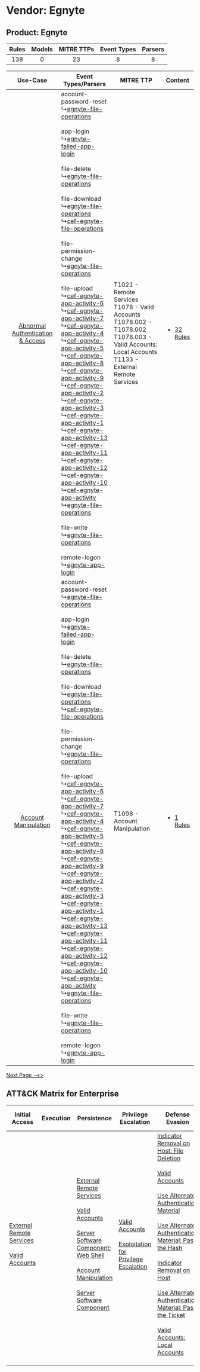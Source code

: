 Vendor: Egnyte
==============
Product: Egnyte
---------------
| Rules | Models | MITRE TTPs | Event Types | Parsers |
|:-----:|:------:|:----------:|:-----------:|:-------:|
|  138  |   0    |     23     |      8      |    8    |

|    Use-Case    | Event Types/Parsers    | MITRE TTP    | Content    |
|:----:| ---- | ---- | ---- |
| [Abnormal Authentication & Access](../../../UseCases/uc_abnormal_authentication_&_access.md) |  account-password-reset<br> ↳[egnyte-file-operations](Ps/pC_egnytefileoperations.md)<br><br> app-login<br> ↳[egnyte-failed-app-login](Ps/pC_egnytefailedapplogin.md)<br><br> file-delete<br> ↳[egnyte-file-operations](Ps/pC_egnytefileoperations.md)<br><br> file-download<br> ↳[egnyte-file-operations](Ps/pC_egnytefileoperations.md)<br> ↳[cef-egnyte-file-operations](Ps/pC_cefegnytefileoperations.md)<br><br> file-permission-change<br> ↳[egnyte-file-operations](Ps/pC_egnytefileoperations.md)<br><br> file-upload<br> ↳[cef-egnyte-app-activity-6](Ps/pC_cefegnyteappactivity6.md)<br> ↳[cef-egnyte-app-activity-7](Ps/pC_cefegnyteappactivity7.md)<br> ↳[cef-egnyte-app-activity-4](Ps/pC_cefegnyteappactivity4.md)<br> ↳[cef-egnyte-app-activity-5](Ps/pC_cefegnyteappactivity5.md)<br> ↳[cef-egnyte-app-activity-8](Ps/pC_cefegnyteappactivity8.md)<br> ↳[cef-egnyte-app-activity-9](Ps/pC_cefegnyteappactivity9.md)<br> ↳[cef-egnyte-app-activity-2](Ps/pC_cefegnyteappactivity2.md)<br> ↳[cef-egnyte-app-activity-3](Ps/pC_cefegnyteappactivity3.md)<br> ↳[cef-egnyte-app-activity-1](Ps/pC_cefegnyteappactivity1.md)<br> ↳[cef-egnyte-app-activity-13](Ps/pC_cefegnyteappactivity13.md)<br> ↳[cef-egnyte-app-activity-11](Ps/pC_cefegnyteappactivity11.md)<br> ↳[cef-egnyte-app-activity-12](Ps/pC_cefegnyteappactivity12.md)<br> ↳[cef-egnyte-app-activity-10](Ps/pC_cefegnyteappactivity10.md)<br> ↳[cef-egnyte-app-activity](Ps/pC_cefegnyteappactivity.md)<br> ↳[egnyte-file-operations](Ps/pC_egnytefileoperations.md)<br><br> file-write<br> ↳[egnyte-file-operations](Ps/pC_egnytefileoperations.md)<br><br> remote-logon<br> ↳[egnyte-app-login](Ps/pC_egnyteapplogin.md)<br> | T1021 - Remote Services<br>T1078 - Valid Accounts<br>T1078.002 - T1078.002<br>T1078.003 - Valid Accounts: Local Accounts<br>T1133 - External Remote Services<br> | [<ul><li>32 Rules</li></ul>](RM/r_m_egnyte_egnyte_Abnormal_Authentication_&_Access.md) |
|    [Account Manipulation](../../../UseCases/uc_account_manipulation.md)    |  account-password-reset<br> ↳[egnyte-file-operations](Ps/pC_egnytefileoperations.md)<br><br> app-login<br> ↳[egnyte-failed-app-login](Ps/pC_egnytefailedapplogin.md)<br><br> file-delete<br> ↳[egnyte-file-operations](Ps/pC_egnytefileoperations.md)<br><br> file-download<br> ↳[egnyte-file-operations](Ps/pC_egnytefileoperations.md)<br> ↳[cef-egnyte-file-operations](Ps/pC_cefegnytefileoperations.md)<br><br> file-permission-change<br> ↳[egnyte-file-operations](Ps/pC_egnytefileoperations.md)<br><br> file-upload<br> ↳[cef-egnyte-app-activity-6](Ps/pC_cefegnyteappactivity6.md)<br> ↳[cef-egnyte-app-activity-7](Ps/pC_cefegnyteappactivity7.md)<br> ↳[cef-egnyte-app-activity-4](Ps/pC_cefegnyteappactivity4.md)<br> ↳[cef-egnyte-app-activity-5](Ps/pC_cefegnyteappactivity5.md)<br> ↳[cef-egnyte-app-activity-8](Ps/pC_cefegnyteappactivity8.md)<br> ↳[cef-egnyte-app-activity-9](Ps/pC_cefegnyteappactivity9.md)<br> ↳[cef-egnyte-app-activity-2](Ps/pC_cefegnyteappactivity2.md)<br> ↳[cef-egnyte-app-activity-3](Ps/pC_cefegnyteappactivity3.md)<br> ↳[cef-egnyte-app-activity-1](Ps/pC_cefegnyteappactivity1.md)<br> ↳[cef-egnyte-app-activity-13](Ps/pC_cefegnyteappactivity13.md)<br> ↳[cef-egnyte-app-activity-11](Ps/pC_cefegnyteappactivity11.md)<br> ↳[cef-egnyte-app-activity-12](Ps/pC_cefegnyteappactivity12.md)<br> ↳[cef-egnyte-app-activity-10](Ps/pC_cefegnyteappactivity10.md)<br> ↳[cef-egnyte-app-activity](Ps/pC_cefegnyteappactivity.md)<br> ↳[egnyte-file-operations](Ps/pC_egnytefileoperations.md)<br><br> file-write<br> ↳[egnyte-file-operations](Ps/pC_egnytefileoperations.md)<br><br> remote-logon<br> ↳[egnyte-app-login](Ps/pC_egnyteapplogin.md)<br> | T1098 - Account Manipulation<br>    | [<ul><li>1 Rules</li></ul>](RM/r_m_egnyte_egnyte_Account_Manipulation.md)    |
[Next Page -->>](2_ds_egnyte_egnyte.md)

ATT&CK Matrix for Enterprise
----------------------------
| Initial Access                                                                                                                                   | Execution | Persistence                                                                                                                                                                                                                                                                                                                                                                                          | Privilege Escalation                                                                                                                                          | Defense Evasion                                                                                                                                                                                                                                                                                                                                                                                                                                                                                                                                                                                                                                                 | Credential Access                                                                                                                                                                                                                                                                                                                                          | Discovery                                                                                                                                                     | Lateral Movement                                                                                                                                               | Collection                                                            | Command and Control                                                                                                                       | Exfiltration | Impact                                                                |
| ------------------------------------------------------------------------------------------------------------------------------------------------ | --------- | ---------------------------------------------------------------------------------------------------------------------------------------------------------------------------------------------------------------------------------------------------------------------------------------------------------------------------------------------------------------------------------------------------- | ------------------------------------------------------------------------------------------------------------------------------------------------------------- | --------------------------------------------------------------------------------------------------------------------------------------------------------------------------------------------------------------------------------------------------------------------------------------------------------------------------------------------------------------------------------------------------------------------------------------------------------------------------------------------------------------------------------------------------------------------------------------------------------------------------------------------------------------- | ---------------------------------------------------------------------------------------------------------------------------------------------------------------------------------------------------------------------------------------------------------------------------------------------------------------------------------------------------------- | ------------------------------------------------------------------------------------------------------------------------------------------------------------- | -------------------------------------------------------------------------------------------------------------------------------------------------------------- | --------------------------------------------------------------------- | ----------------------------------------------------------------------------------------------------------------------------------------- | ------------ | --------------------------------------------------------------------- |
| [External Remote Services](https://attack.mitre.org/techniques/T1133)<br><br>[Valid Accounts](https://attack.mitre.org/techniques/T1078)<br><br> |           | [External Remote Services](https://attack.mitre.org/techniques/T1133)<br><br>[Valid Accounts](https://attack.mitre.org/techniques/T1078)<br><br>[Server Software Component: Web Shell](https://attack.mitre.org/techniques/T1505/003)<br><br>[Account Manipulation](https://attack.mitre.org/techniques/T1098)<br><br>[Server Software Component](https://attack.mitre.org/techniques/T1505)<br><br> | [Valid Accounts](https://attack.mitre.org/techniques/T1078)<br><br>[Exploitation for Privilege Escalation](https://attack.mitre.org/techniques/T1068)<br><br> | [Indicator Removal on Host: File Deletion](https://attack.mitre.org/techniques/T1070/004)<br><br>[Valid Accounts](https://attack.mitre.org/techniques/T1078)<br><br>[Use Alternate Authentication Material](https://attack.mitre.org/techniques/T1550)<br><br>[Use Alternate Authentication Material: Pass the Hash](https://attack.mitre.org/techniques/T1550/002)<br><br>[Indicator Removal on Host](https://attack.mitre.org/techniques/T1070)<br><br>[Use Alternate Authentication Material: Pass the Ticket](https://attack.mitre.org/techniques/T1550/003)<br><br>[Valid Accounts: Local Accounts](https://attack.mitre.org/techniques/T1078/003)<br><br> | [OS Credential Dumping](https://attack.mitre.org/techniques/T1003)<br><br>[Steal or Forge Kerberos Tickets](https://attack.mitre.org/techniques/T1558)<br><br>[Credentials from Password Stores](https://attack.mitre.org/techniques/T1555)<br><br>[Steal or Forge Kerberos Tickets: Kerberoasting](https://attack.mitre.org/techniques/T1558/003)<br><br> | [File and Directory Discovery](https://attack.mitre.org/techniques/T1083)<br><br>[Remote System Discovery](https://attack.mitre.org/techniques/T1018)<br><br> | [Remote Services](https://attack.mitre.org/techniques/T1021)<br><br>[Use Alternate Authentication Material](https://attack.mitre.org/techniques/T1550)<br><br> | [Email Collection](https://attack.mitre.org/techniques/T1114)<br><br> | [Proxy: Multi-hop Proxy](https://attack.mitre.org/techniques/T1090/003)<br><br>[Proxy](https://attack.mitre.org/techniques/T1090)<br><br> |              | [Data Destruction](https://attack.mitre.org/techniques/T1485)<br><br> |